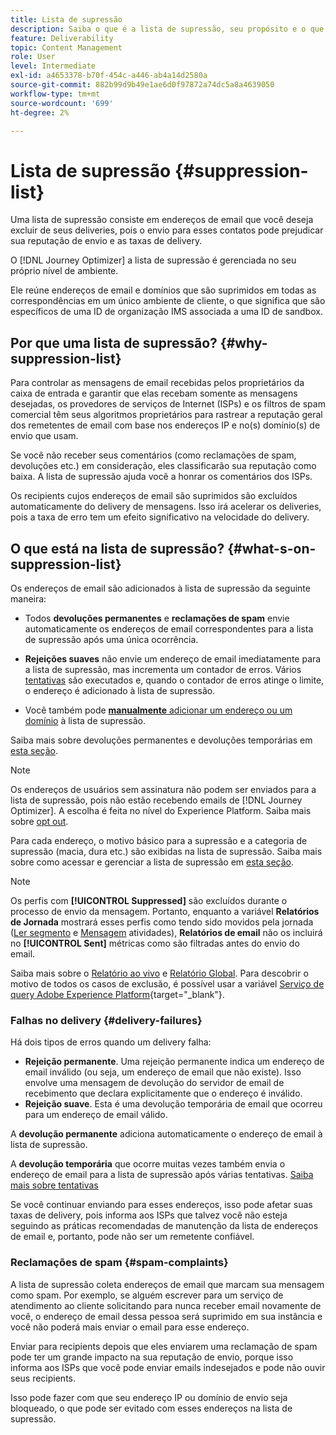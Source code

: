 ```yaml
---
title: Lista de supressão
description: Saiba o que é a lista de supressão, seu propósito e o que ela inclui.
feature: Deliverability
topic: Content Management
role: User
level: Intermediate
exl-id: a4653378-b70f-454c-a446-ab4a14d2580a
source-git-commit: 882b99d9b49e1ae6d0f97872a74dc5a8a4639050
workflow-type: tm+mt
source-wordcount: '699'
ht-degree: 2%

---
```


# Lista de supressão {#suppression-list}

Uma lista de supressão consiste em endereços de email que você deseja excluir de seus deliveries, pois o envio para esses contatos pode prejudicar sua reputação de envio e as taxas de delivery.

O [!DNL Journey Optimizer] a lista de supressão é gerenciada no seu próprio nível de ambiente.

Ele reúne endereços de email e domínios que são suprimidos em todas as correspondências em um único ambiente de cliente, o que significa que são específicos de uma ID de organização IMS associada a uma ID de sandbox.

## Por que uma lista de supressão? {#why-suppression-list}

Para controlar as mensagens de email recebidas pelos proprietários da caixa de entrada e garantir que elas recebam somente as mensagens desejadas, os provedores de serviços de Internet (ISPs) e os filtros de spam comercial têm seus algoritmos proprietários para rastrear a reputação geral dos remetentes de email com base nos endereços IP e no(s) domínio(s) de envio que usam.

Se você não receber seus comentários (como reclamações de spam, devoluções etc.) em consideração, eles classificarão sua reputação como baixa. A lista de supressão ajuda você a honrar os comentários dos ISPs.

Os recipients cujos endereços de email são suprimidos são excluídos automaticamente do delivery de mensagens. Isso irá acelerar os deliveries, pois a taxa de erro tem um efeito significativo na velocidade do delivery.

## O que está na lista de supressão? {#what-s-on-suppression-list}

Os endereços de email são adicionados à lista de supressão da seguinte maneira:

* Todos **devoluções permanentes** e **reclamações de spam** envie automaticamente os endereços de email correspondentes para a lista de supressão após uma única ocorrência.

* **Rejeições suaves** não envie um endereço de email imediatamente para a lista de supressão, mas incrementa um contador de erros. Vários [tentativas](../configuration/retries.md) são executados e, quando o contador de erros atinge o limite, o endereço é adicionado à lista de supressão.

* Você também pode [**manualmente** adicionar um endereço ou um domínio](../configuration/manage-suppression-list.md#add-addresses-and-domains) à lista de supressão.

Saiba mais sobre devoluções permanentes e devoluções temporárias em [esta seção](#delivery-failures).

>[!NOTE]
>
>Os endereços de usuários sem assinatura não podem ser enviados para a lista de supressão, pois não estão recebendo emails de [!DNL Journey Optimizer]. A escolha é feita no nível do Experience Platform. Saiba mais sobre [opt out](consent.md).

Para cada endereço, o motivo básico para a supressão e a categoria de supressão (macia, dura etc.) são exibidas na lista de supressão. Saiba mais sobre como acessar e gerenciar a lista de supressão em [esta seção](../configuration/manage-suppression-list.md).

>[!NOTE]
>
>Os perfis com **[!UICONTROL Suppressed]** são excluídos durante o processo de envio da mensagem. Portanto, enquanto a variável **Relatórios de Jornada** mostrará esses perfis como tendo sido movidos pela jornada ([Ler segmento](../building-journeys/read-segment.md) e [Mensagem](../building-journeys/journeys-message.md) atividades), **Relatórios de email** não os incluirá no **[!UICONTROL Sent]** métricas como são filtradas antes do envio do email.
>
>Saiba mais sobre o [Relatório ao vivo](../reports/live-report.md) e [Relatório Global](../reports/global-report.md). Para descobrir o motivo de todos os casos de exclusão, é possível usar a variável [Serviço de query Adobe Experience Platform](https://experienceleague.adobe.com/docs/experience-platform/query/api/getting-started.html){target=&quot;_blank&quot;}.

### Falhas no delivery {#delivery-failures}

Há dois tipos de erros quando um delivery falha:

* **Rejeição permanente**. Uma rejeição permanente indica um endereço de email inválido (ou seja, um endereço de email que não existe). Isso envolve uma mensagem de devolução do servidor de email de recebimento que declara explicitamente que o endereço é inválido.
* **Rejeição suave**. Esta é uma devolução temporária de email que ocorreu para um endereço de email válido.

A **devolução permanente** adiciona automaticamente o endereço de email à lista de supressão.

A **devolução temporária** <!--or an **ignored** error--> que ocorre muitas vezes também envia o endereço de email para a lista de supressão após várias tentativas. [Saiba mais sobre tentativas](../configuration/retries.md)

Se você continuar enviando para esses endereços, isso pode afetar suas taxas de delivery, pois informa aos ISPs que talvez você não esteja seguindo as práticas recomendadas de manutenção da lista de endereços de email e, portanto, pode não ser um remetente confiável.

### Reclamações de spam {#spam-complaints}

A lista de supressão coleta endereços de email que marcam sua mensagem como spam. Por exemplo, se alguém escrever para um serviço de atendimento ao cliente solicitando para nunca receber email novamente de você, o endereço de email dessa pessoa será suprimido em sua instância e você não poderá mais enviar o email para esse endereço.

Enviar para recipients depois que eles enviarem uma reclamação de spam pode ter um grande impacto na sua reputação de envio, porque isso informa aos ISPs que você pode enviar emails indesejados e pode não ouvir seus recipients.

Isso pode fazer com que seu endereço IP ou domínio de envio seja bloqueado, o que pode ser evitado com esses endereços na lista de supressão.
